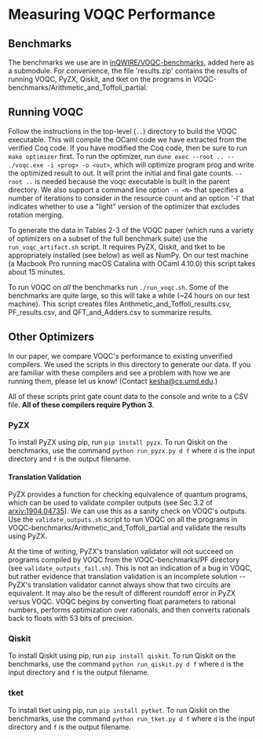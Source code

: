 # Measuring VOQC Performance

## Benchmarks

The benchmarks we use are in [inQWIRE/VOQC-benchmarks](https://github.com/inQWIRE/VOQC-benchmarks), added here as a submodule. For convenience, the file 'results.zip' contains the results of running VOQC, PyZX, Qiskit, and tket on the programs in VOQC-benchmarks/Arithmetic_and_Toffoli_partial.

## Running VOQC

Follow the instructions in the top-level (`..`) directory to build the VOQC executable. This will compile the OCaml code we have extracted from the verified Coq code. If you have modified the Coq code, then be sure to run `make optimizer` first. To run the optimizer, run `dune exec --root .. -- ./voqc.exe -i <prog> -o <out>`, which will optimize program prog and write the optimized result to out. It will print the initial and final gate counts. `--root ..` is needed because the voqc executable is built in the parent directory. We also support a command line option `-n <N>` that specifies a number of iterations to consider in the resource count and an option '-l' that indicates whether to use a "light" version of the optimizer that excludes rotation merging.

To generate the data in Tables 2-3 of the VOQC paper (which runs a variety of optimizers on a subset of the full benchmark suite) use the `run_voqc_artifact.sh` script. It requires PyZX, Qiskit, and tket to be appropriately installed (see below) as well as NumPy. On our test machine (a Macbook Pro running macOS Catalina with OCaml 4.10.0) this script takes about 15 minutes.

To run VOQC on *all* the benchmarks run `./run_voqc.sh`. Some of the benchmarks are quite large, so this will take a while (~24 hours on our test machine). This script creates files Arithmetic_and_Toffoli_results.csv, PF_results.csv, and QFT_and_Adders.csv to summarize results.

## Other Optimizers

In our paper, we compare VOQC's performance to existing unverified compilers. We used the scripts in this directory to generate our data. If you are familiar with these compilers and see a problem with how we are running them, please let us know! (Contact <kesha@cs.umd.edu>.)

All of these scripts print gate count data to the console and write to a CSV file. **All of these compilers require Python 3**.

### PyZX

To install PyZX using pip, run `pip install pyzx`. To run Qiskit on the benchmarks, use the command `python run_pyzx.py d f` where `d` is the input directory and `f` is the output filename.

#### Translation Validation

PyZX provides a function for checking equivalence of quantum programs, which can be used to validate compiler outputs (see Sec 3.2 of [arxiv:1904.04735](https://arxiv.org/pdf/1904.04735.pdf)). We can use this as a sanity check on VOQC's outputs. Use the `validate_outputs.sh` script to run VOQC on all the programs in VOQC-benchmarks/Arithmetic_and_Toffoli_partial and validate the results using PyZX. 

At the time of writing, PyZX's translation validator will not succeed on programs compiled by VOQC from the VOQC-benchmarks/PF directory (see `validate_outputs_fail.sh`). This is not an indication of a bug in VOQC, but rather evidence that translation validation is an incomplete solution -- PyZX's translation validator cannot always show that two circuits are equivalent. It may also be the result of different roundoff error in PyZX versus VOQC. VOQC begins by converting float parameters to rational numbers, performs optimization over rationals, and then converts  rationals back to floats with 53 bits of precision.

### Qiskit

To install Qiskit using pip, run `pip install qiskit`. To run Qiskit on the benchmarks, use the command `python run_qiskit.py d f` where `d` is the input directory and `f` is the output filename.

### tket

To install tket using pip, run `pip install pytket`. To run Qiskit on the benchmarks, use the command `python run_tket.py d f` where `d` is the input directory and `f` is the output filename.

